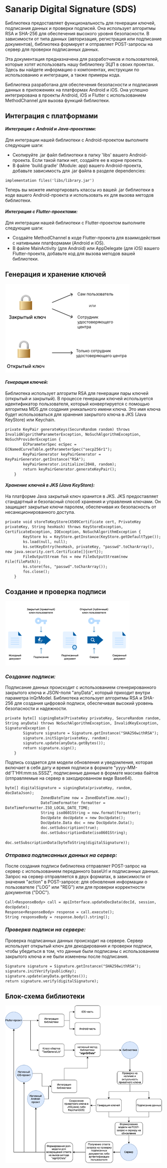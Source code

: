 # Sanarip Digital Signature (SDS)

Библиотека предоставляет функциональность для генерации ключей, подписания данных и проверки подписей. Она использует алгоритмы RSA и SHA-256 для обеспечения высокого уровня безопасности. В зависимости от типа данных (авторизация, регистрация или подписание документов), библиотека формирует и отправляет POST-запросы на сервер для проверки подписанных данных.

Эта документация предназначена для разработчиков и пользователей, которые хотят использовать нашу библиотеку ЭЦП в своих проектах. Здесь вы найдете информацию о компонентах, инструкции по использованию и интеграции, а также примеры кода.

Библиотека разработана для обеспечения безопасности и подписания данных в приложениях на платформах Android и iOS. Она успешно интегрирована в проекты Android, iOS и Flutter с использованием MethodChannel для вызова функций библиотеки.

## Интеграция с платформами

#### ***Интеграция с Android и Java-проектами:***

Для интеграции нашей библиотеки с Android-проектом выполните следующие шаги:

- Скопируйте .jar файл библиотеки в папку 'libs' вашего Android-проекта. Если такой папки нет, создайте ее в корне проекта.
- В файле 'build.gradle' (Module: app) вашего Android-проекта, добавьте зависимость для .jar файла в разделе dependencies:
```
implementation files('libs/library.jar')
```
Теперь вы можете импортировать классы из вашей .jar библиотеки в коде вашего Android-проекта и использовать их для вызова методов библиотеки.

#### ***Интеграция с Flutter-проектами:***

Для интеграции нашей библиотеки с Flutter-проектом выполните следующие шаги:

- Создайте MethodChannel в коде Flutter-проекта для взаимодействия с нативными платформами (Android и iOS).
- В файле MainActivity (для Android) или AppDelegate (для iOS) вашего Flutter-проекта, добавьте код для вызова методов вашей библиотеки.

## Генерация и хранение ключей

![Генерация ключей](/images/generate_keys.png)

#### ***Генерация ключей:***

Библиотека использует алгоритм RSA для генерации пары ключей (открытый и закрытый). В процессе генерации ключей используется идентификатор пользователя, который конвертируется с помощью алгоритма MD5 для создания уникального имени ключа. Это имя ключа будет использоваться для хранения закрытого ключа в JKS (Java KeyStore) или Keychain.

```
private KeyPair generateKeys(SecureRandom random) throws InvalidAlgorithmParameterException, NoSuchAlgorithmException, NoSuchProviderException {
        ECParameterSpec ecSpec = ECNamedCurveTable.getParameterSpec("secp256r1");
        KeyPairGenerator keyPairGenerator = KeyPairGenerator.getInstance("RSA");
        keyPairGenerator.initialize(2048, random);
        return keyPairGenerator.generateKeyPair();
    }
```
#### ***Хранение ключей в JKS (Java KeyStore):***
На платформе Java закрытый ключ хранится в JKS. JKS предоставляет стандартный и безопасный способ хранения и управления ключами. Он защищает закрытые ключи паролем, обеспечивая их безопасность от несанкционированного доступа.

```
private void storeToKeyStore(X509Certificate cert, PrivateKey privateKey, String hexHash) throws KeyStoreException, CertificateException, IOException, NoSuchAlgorithmException {
        KeyStore ks = KeyStore.getInstance(KeyStore.getDefaultType());
        ks.load(null, null);
        ks.setKeyEntry(hexHash, privateKey, "passwd".toCharArray(), new java.security.cert.Certificate[]{cert});
        FileOutputStream fos = new FileOutputStream(new File(filePath));
        ks.store(fos, "passwd".toCharArray());
        fos.close();
    }
```
## Создание и проверка подписи

![Создание подписи](/images/digital_signature.png)

### ***Создание подписи:***
Подписание данных происходит с использованием сгенерированного закрытого ключа и JSON-поля "anyData", который приходит внутри параметра inQrModel. Библиотека использует алгоритмы RSA и SHA-256 для создания цифровой подписи, обеспечивая высокий уровень безопасности и надежности.

```
private byte[] signingData(PrivateKey privateKey, SecureRandom random, String anyData) throws NoSuchAlgorithmException, InvalidKeyException, SignatureException {
        Signature signature = Signature.getInstance("SHA256withRSA");
        signature.initSign(privateKey, random);
        signature.update(anyData.getBytes());
        return signature.sign();
    }
```
Подпись создается для модели обновления и уведомления, которая включает в себя дату и время подписи в формате "yyyy-MM-dd'T'HH:mm:ss.SSSZ", подписанные данные в формате массива байтов (отправляемые на сервер в закодированном виде Base64).
```
byte[] digitalSignature = signingData(privateKey, random, docDataJson);
                ZonedDateTime now = ZonedDateTime.now();
                DateTimeFormatter formatter = DateTimeFormatter.ISO_LOCAL_DATE_TIME;
                String iso8601String = now.format(formatter);
                DocUpdate docUpdate = new DocUpdate();
                DocUpdate.Data doc = new DocUpdate.Data();
                doc.setSubscription(true);
                doc.setSubscriptionDate(iso8601String);
                doc.setSubscriptionData(byteToString(digitalSignature));
```
### ***Отправка подписанных данных на сервер:***
После создания подписи библиотека отправляет POST-запрос на сервер с использованием переданного baseUrl и подписанных данных. Запрос на сервер отправляется в двух форматах, в зависимости от значения "action" в POST-запросе: для обновления информации о пользователе ("LOG" или "REG") или для проверки корректности документов ("DOC").
```
Call<ResponseBody> call = apiInterface.updateDocData(docId, session, docUpdate);
Response<ResponseBody> response = call.execute();
String responseBody = response.body().string();
```
### ***Проверка подписи на сервере:***
Проверка подписанных данных происходит на сервере. Сервер использует открытый ключ для декодирования и проверки подписи, чтобы убедиться в том, что данные были подписаны с использованием закрытого ключа и не были изменены после подписания.
```
Signature signature = Signature.getInstance("SHA256withRSA");
signature.initVerify(publicKey);
signature.update(anyData.getBytes());
return signature.verify(digitalSignature);
```
## Блок-схема библиотеки
![Принцип работы библиотеки](/images/block_diagram.png)
